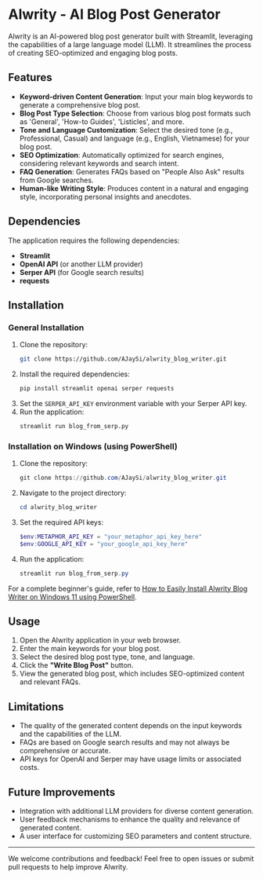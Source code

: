 # Alwrity - AI Blog Post Generator

Alwrity is an AI-powered blog post generator built with Streamlit, leveraging the capabilities of a large language model (LLM). It streamlines the process of creating SEO-optimized and engaging blog posts.

## Features

- **Keyword-driven Content Generation**: Input your main blog keywords to generate a comprehensive blog post.
- **Blog Post Type Selection**: Choose from various blog post formats such as 'General', 'How-to Guides', 'Listicles', and more.
- **Tone and Language Customization**: Select the desired tone (e.g., Professional, Casual) and language (e.g., English, Vietnamese) for your blog post.
- **SEO Optimization**: Automatically optimized for search engines, considering relevant keywords and search intent.
- **FAQ Generation**: Generates FAQs based on "People Also Ask" results from Google searches.
- **Human-like Writing Style**: Produces content in a natural and engaging style, incorporating personal insights and anecdotes.

## Dependencies

The application requires the following dependencies:

- **Streamlit**
- **OpenAI API** (or another LLM provider)
- **Serper API** (for Google search results)
- **requests**

## Installation

### General Installation

1. Clone the repository:
    ```bash
    git clone https://github.com/AJaySi/alwrity_blog_writer.git
    ```
2. Install the required dependencies:
    ```bash
    pip install streamlit openai serper requests
    ```
3. Set the `SERPER_API_KEY` environment variable with your Serper API key.
4. Run the application:
    ```bash
    streamlit run blog_from_serp.py
    ```

### Installation on Windows (using PowerShell)

1. Clone the repository:
    ```powershell
    git clone https://github.com/AJaySi/alwrity_blog_writer.git
    ```
2. Navigate to the project directory:
    ```powershell
    cd alwrity_blog_writer
    ```
3. Set the required API keys:
    ```powershell
    $env:METAPHOR_API_KEY = "your_metaphor_api_key_here"
    $env:GOOGLE_API_KEY = "your_google_api_key_here"
    ```
4. Run the application:
    ```powershell
    streamlit run blog_from_serp.py
    ```

For a complete beginner's guide, refer to [How to Easily Install Alwrity Blog Writer on Windows 11 using PowerShell](https://www.alwrity.com/post/howto-easily-install-alwrity-blog-writer-on-windows-11-using-powershell).

## Usage

1. Open the Alwrity application in your web browser.
2. Enter the main keywords for your blog post.
3. Select the desired blog post type, tone, and language.
4. Click the **"Write Blog Post"** button.
5. View the generated blog post, which includes SEO-optimized content and relevant FAQs.

## Limitations

- The quality of the generated content depends on the input keywords and the capabilities of the LLM.
- FAQs are based on Google search results and may not always be comprehensive or accurate.
- API keys for OpenAI and Serper may have usage limits or associated costs.

## Future Improvements

- Integration with additional LLM providers for diverse content generation.
- User feedback mechanisms to enhance the quality and relevance of generated content.
- A user interface for customizing SEO parameters and content structure.

---

We welcome contributions and feedback! Feel free to open issues or submit pull requests to help improve Alwrity.
